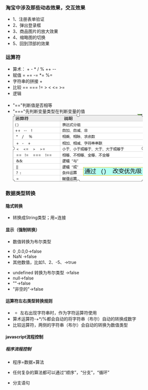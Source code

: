 ### 淘宝中涉及那些动态效果，交互效果
* 1、注册表单验证
* 2、弹出登录框
* 3、商品图片的放大效果
* 4、缩略图的切换
* 5、回到顶部的效果 

### 运算符
* 算术： + - * / % ++ --
* 赋值 = += -= *= %=
* 字符串的拼接 +
* 比较 == === != > < <= >=
* 逻辑 

#### 
* "=="判断值是否相等
* "==="先判断变量类型在判断变量的值
![image Text](../imgs/运算符.png)

### 数据类型转换
#### 隐式转换
* 转换成String类型；用+连接
#### 显示（强制转换）
* 数值转换为布尔类型
- 0 ,0.0,0->false
- NaN ->false
- 其他数值，比如1、2、-5、->true
* undefined 转换为布尔类型 ->false
* null->false
* ""->false
* "非空的"->false

#### 运算符左右类型转换规则
* + 左右出现字符串时，作为字符运算符使用
* 算术运算符-+*/%都会自动的将字符串（布尔）自动的转换成数字
* 比较运算符，两侧的字符串（布尔）会自动的转换为数值类型

#### javascript流程控制
##### 程序流程控制
* 程序=数据+算法
* 任何复杂的算法都可以通过“顺序”，“分支”，“循环”

* 分支语句
